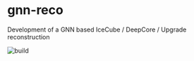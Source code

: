 # gnn-reco
Development of a GNN based IceCube / DeepCore / Upgrade reconstruction

![build](https://github.com/icecube/gnn-reco/actions/workflows/build.yml/badge.svg)
